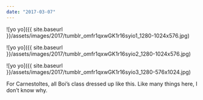 ```yaml
---
date: "2017-03-07"
---
```


![yo yo]({{ site.baseurl }}/assets/images/2017/tumblr_omfr1qxwGK1r16syio1_1280-1024x576.jpg)

![yo yo]({{ site.baseurl }}/assets/images/2017/tumblr_omfr1qxwGK1r16syio2_1280-1024x576.jpg)

![yo yo]({{ site.baseurl }}/assets/images/2017/tumblr_omfr1qxwGK1r16syio3_1280-576x1024.jpg)

For Carnestoltes, all Boi’s class dressed up like this. Like many things here, I don’t know why.

